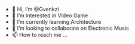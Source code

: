- 👋 Hi, I’m @Gvenkzi
- 👀 I’m interested in Video Game
- 🌱 I’m currently learning Architecture
- 💞️ I’m looking to collaborate on Electronic Music
- 📫 How to reach me ...

<!---
Gvenkzi/Gvenkzi is a ✨ special ✨ repository because its `README.md` (this file) appears on your GitHub profile.
You can click the Preview link to take a look at your changes.
--->
